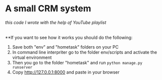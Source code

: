 # A small CRM system
###### this code I wrote with the help of YouTube playlist

**If you want to see how it works you should do the following:

1. Save both "env" and "hometask" folders on your PC
2. In command line interpriter go to the folder env/scripts and activate the virtual environment
3. Then you go to the folder "hometask" and run `python manage.py runserver`
3. Copy http://127.0.0.1:8000 and paste in your browser
